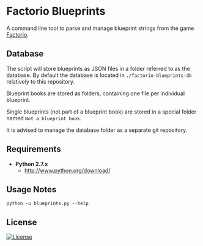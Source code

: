 Factorio Blueprints
===================

A command line tool to parse and manage blueprint strings from the game [Factorio](https://www.factorio.com/).


## Database

The script will store blueprints as JSON files in a folder referred to as the database. By default the database is located in `./factorio-blueprints-db` relatively to this repository.

Blueprint books are stored as folders, containing one file per individual blueprint.

Single blueprints (not part of a blueprint book) are stored in a special folder named `Not a blueprint book`.

It is advised to manage the database folder as a separate git repository.


## Requirements

* __Python 2.7.x__
  * http://www.python.org/download/


## Usage Notes

`python -u blueprints.py --help`

## License

[![License](http://img.shields.io/:license-mit-blue.svg?style=flat-square)](./LICENSE)
